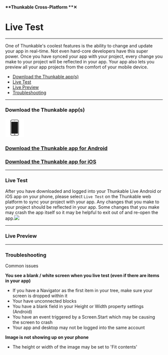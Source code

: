 #### **Thunkable Cross-Platform **✕

# Live Test

---

One of Thunkable's coolest features is the ability to change and update your app in real-time. Not even hard-core developers have this super power. Once you have synced your app with your project, every change you make to your project will be reflected in your app. Your app also lets you preview all your app projects from the comfort of your mobile device.

* [Download the Thunkable app\(s\)](#download-the-thunkable-apps)
* [Live Test](#live-test)
* [Live Preview](#live-preview)
* [Troubleshooting](#troubleshooting)

---

### Download the Thunkable app\(s\)

![](/assets/phone-icon.png)

### [Download the Thunkable app for Android](https://legacy.gitbook.com/book/thunkable/thunkable-docs/edit#)

### [Download the Thunkable app for iOS](https://legacy.gitbook.com/book/thunkable/thunkable-docs/edit#)

---

### Live Test

After you have downloaded and logged into your Thunkable Live Android or iOS app on your phone, please select `Live Test` on the Thunkable web platform to sync your project with your app. Any changes that you make to your project should be reflected in your app.  Some changes that you make may crash the app itself so it may be helpful to exit out of and re-open the app.![](/assets/live-test-✕-fig-1.png)

---

### Live Preview

---

### Troubleshooting

Common issues

**You see a blank / white screen when you live test \(even if there are items in your app\)**

* If you have a Navigator as the first item in your tree, make sure your screen is dropped within it
* Your have unconnected blocks
* You have a blank field in your Height or Width property settings \(Android\)
* You have an event triggered by a Screen.Start which may be causing the screen to crash
* Your app and desktop may not be logged into the same account

**Image is not showing up on your phone**

* The height or width of the image may be set to 'Fit contents'



